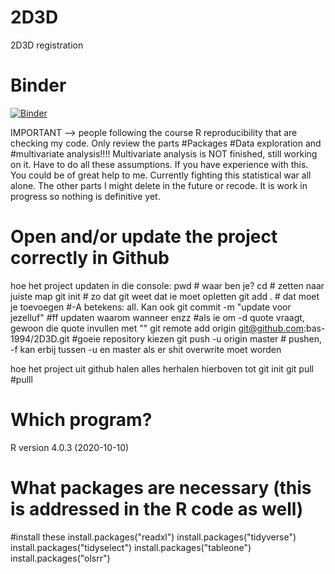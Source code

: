 # 2D3D
2D3D registration

# Binder
[![Binder](https://mybinder.org/badge_logo.svg)](https://mybinder.org/v2/gh/bas-1994/2D3D/master)

IMPORTANT --> people following the course R reproducibility that are checking my code.
Only review the parts #Packages #Data exploration and #multivariate analysis!!!! Multivariate analysis is NOT finished, still working on it. Have to do all these assumptions. If you have experience with this. You could be of great help to me. Currently fighting this statistical war all alone.
The other parts I might delete in the future or recode.
It is work in progress so nothing is definitive yet.

# Open and/or update the project correctly in Github
hoe het project updaten in die console:
pwd # waar ben je?
cd # zetten naar juiste map
git init # zo dat git weet dat ie moet opletten
git add . # dat moet je toevoegen #-A betekens: all. Kan ook
git commit -m "update voor jezelluf" #ff updaten waarom wanneer enzz #als ie om -d quote vraagt, gewoon die quote invullen met ""
git remote add origin git@github.com:bas-1994/2D3D.git #goeie repository kiezen
git push -u origin master # pushen, -f kan erbij tussen -u en master als er shit overwrite moet worden

hoe het project uit github halen
alles herhalen hierboven tot git init
git pull #pulll

# Which program?
R version 4.0.3 (2020-10-10)

# What packages are necessary (this is addressed in the R code as well)
#install these
install.packages("readxl")
install.packages("tidyverse")
install.packages("tidyselect")
install.packages("tableone")
install.packages("olsrr")
